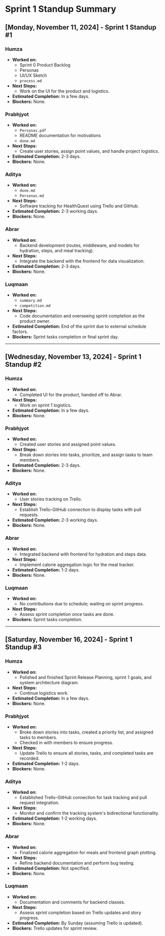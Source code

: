 # Sprint 1 Standup Summary

## [Monday, November 11, 2024] - Sprint 1 Standup #1

### **Humza**
- **Worked on:** 
  - Sprint 0 Product Backlog
  - Personas
  - UI/UX Sketch
  - `process.md`
- **Next Steps:** 
  - Work on the UI for the product and logistics.
- **Estimated Completion:** In a few days.
- **Blockers:** None.

### **Prabhjyot**
- **Worked on:** 
  - `Personas.pdf`
  - README documentation for motivations
  - `done.md`
- **Next Steps:** 
  - Create user stories, assign point values, and handle project logistics.
- **Estimated Completion:** 2-3 days.
- **Blockers:** None.

### **Aditya**
- **Worked on:** 
  - `done.md`
  - `Personas.md`
- **Next Steps:** 
  - Software tracking for HealthQuest using Trello and GitHub.
- **Estimated Completion:** 2-3 working days.
- **Blockers:** None.

### **Abrar**
- **Worked on:** 
  - Backend development (routes, middleware, and models for hydration, steps, and meal tracking).
- **Next Steps:** 
  - Integrate the backend with the frontend for data visualization.
- **Estimated Completion:** 2-3 days.
- **Blockers:** None.

### **Luqmaan**
- **Worked on:** 
  - `summary.md`
  - `competition.md`
- **Next Steps:** 
  - Code documentation and overseeing sprint completion as the product owner.
- **Estimated Completion:** End of the sprint due to external schedule factors.
- **Blockers:** Sprint tasks completion or final sprint day.

---

## [Wednesday, November 13, 2024] - Sprint 1 Standup #2

### **Humza**
- **Worked on:** 
  - Completed UI for the product, handed off to Abrar.
- **Next Steps:** 
  - Work on sprint 1 logistics.
- **Estimated Completion:** In a few days.
- **Blockers:** None.

### **Prabhjyot**
- **Worked on:** 
  - Created user stories and assigned point values.
- **Next Steps:** 
  - Break down stories into tasks, prioritize, and assign tasks to team members.
- **Estimated Completion:** 2-3 days.
- **Blockers:** None.

### **Aditya**
- **Worked on:** 
  - User stories tracking on Trello.
- **Next Steps:** 
  - Establish Trello-GitHub connection to display tasks with pull requests.
- **Estimated Completion:** 2-3 working days.
- **Blockers:** None.

### **Abrar**
- **Worked on:** 
  - Integrated backend with frontend for hydration and steps data.
- **Next Steps:** 
  - Implement calorie aggregation logic for the meal tracker.
- **Estimated Completion:** 1-2 days.
- **Blockers:** None.

### **Luqmaan**
- **Worked on:** 
  - No contributions due to schedule; waiting on sprint progress.
- **Next Steps:** 
  - Assess sprint completion once tasks are done.
- **Blockers:** Sprint tasks completion.

---

## [Saturday, November 16, 2024] - Sprint 1 Standup #3

### **Humza**
- **Worked on:** 
  - Polished and finished Sprint Release Planning, sprint 1 goals, and system architecture diagram.
- **Next Steps:** 
  - Continue logistics work.
- **Estimated Completion:** In a few days.
- **Blockers:** None.

### **Prabhjyot**
- **Worked on:** 
  - Broke down stories into tasks, created a priority list, and assigned tasks to members.
  - Checked in with members to ensure progress.
- **Next Steps:** 
  - Update Trello to ensure all stories, tasks, and completed tasks are recorded.
- **Estimated Completion:** 1-2 days.
- **Blockers:** None.

### **Aditya**
- **Worked on:** 
  - Established Trello-GitHub connection for task tracking and pull request integration.
- **Next Steps:** 
  - Monitor and confirm the tracking system's bidirectional functionality.
- **Estimated Completion:** 1-2 working days.
- **Blockers:** None.

### **Abrar**
- **Worked on:** 
  - Finalized calorie aggregation for meals and frontend graph plotting.
- **Next Steps:** 
  - Refine backend documentation and perform bug testing.
- **Estimated Completion:** Not specified.
- **Blockers:** None.

### **Luqmaan**
- **Worked on:** 
  - Documentation and comments for backend classes.
- **Next Steps:** 
  - Assess sprint completion based on Trello updates and story progress.
- **Estimated Completion:** By Sunday (assuming Trello is updated).
- **Blockers:** Trello updates for sprint review.